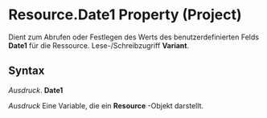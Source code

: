 
# Resource.Date1 Property (Project)

Dient zum Abrufen oder Festlegen des Werts des benutzerdefinierten Felds  **Date1** für die Ressource. Lese-/Schreibzugriff **Variant**.


## Syntax

 _Ausdruck_. **Date1**

 _Ausdruck_ Eine Variable, die ein **Resource** -Objekt darstellt.

